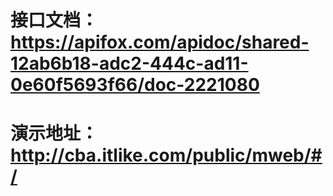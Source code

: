 # 接口文档：https://apifox.com/apidoc/shared-12ab6b18-adc2-444c-ad11-0e60f5693f66/doc-2221080

# 演示地址：http://cba.itlike.com/public/mweb/#/
